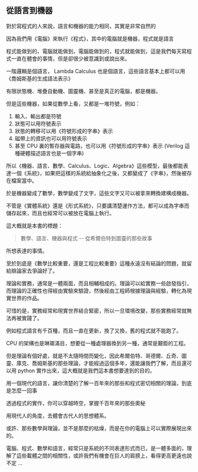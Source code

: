 ## 從語言到機器

對於寫程式的人來說，語言和機器的能力相同，其實是非常自然的

因為我們用《電腦》來執行《程式》，其中的電腦就是機器，程式就是語言

程式能做到的，電腦就能做到，電腦能做到的，程式就能做到，這是我們每天寫程式一直在體會的事情，但是卻很少被意識到或說出來。

一階邏輯是個語言， Lambda Calculus 也是個語言，這些語言基本上都可以用《喬姆斯基的生成語法表示》

有限狀態機、堆疊自動機、圖靈機、甚至是真正的電腦，都是機器。

但是這些機器，如果從數學上看，又都是一堆符號，例如：

1. 輸入、輸出都是符號
2. 狀態可以用符號表示
3. 狀態的轉移可以用《符號形成的字串》表示
4. 磁帶上的資訊也可以用符號表示
5. 甚至 CPU 裏的暫存器與電路，也可以用《符號形成的字串》表示 (Verilog 這種硬體描述語言也是一個字串)

所以《機器、語言、數學、Calculus、Logic、Algebra》這些模型，最後都能表達一個《系統》，如果把這樣的系統給抽象化之後，又都變成了《字串》，然後被存在檔案當中。

於是機器變成了數學，數學變成了文字，這些文字又可以被拿來轉換建構成機器。

不管是《實體系統》還是《形式系統》，只要講清楚運作方法，都可以成為字串而儲存起來，而且也經常可以被放在電腦上執行。

這大概就是本書的標題：

> 數學、語言、機器與程式 -- 從希爾伯特到圖靈的那些故事

所想表達的事情。

至於到底是《數學比較重要，還是工程比較重要》這種永遠沒有結論的問題，就留給辯論家去爭論好了。

理論和實務，通常是一體兩面，而且相輔相成的。理論可以給實務一些啟發指引，而理論的正確性也得經由實驗來驗證，然後經由工程師根據理論與經驗，轉化為現實世界的作品。

可惜的是，實務經常和現實世界結合緊密，所以一旦環境改變，那些實務經常就無法再被實踐了。

例如程式語言有千百種，而且一直在更新，換了又換，舊的程式就不能跑了。

CPU 的架構也是琳瑯滿目，想要從一種處理器換到另一種，通常是艱鉅的工程。

但是理論有個好處，就是不太隨時間而變化，因此希爾伯特、哥德爾、丘奇、圖靈、庫克、喬姆斯基的那些理論，才能經過這個多年，還能讓我們了解，而且還可以用 python 實作出來，這大概就是我們這本書想要達到的目的。

用一個現代的語言，讓你清楚的了解一百年來的那些和程式密切相關的理論，到底是怎麼一回事

透過程式的實作，你可以穿越時空，掌握千百年來的那些奧秘

用現代人的角度，去體會古代人的思想體系。

或許、那些數學與理論，並不是那麼的枯燥，而是在你的電腦上可以實際展現出來的。

電腦、程式、數學和語言，經常只是系統的不同表達形式而已，是一體多面的，理解了這些載體之間的相關性，或許我們有機會在巨人的肩膀上，看得更高更遠也說不定 ...
